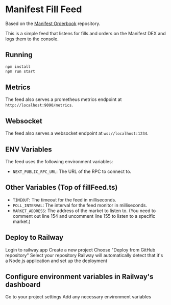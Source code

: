 # Manifest Fill Feed

Based on the [Manifest Orderbook](https://github.com/CKS-Systems/manifest/tree/main/client) repository.

This is a simple feed that listens for fills and orders on the Manifest DEX and logs them to the console.

## Running

```bash
npm install
npm run start
```

## Metrics

The feed also serves a prometheus metrics endpoint at `http://localhost:9090/metrics`.

## Websocket

The feed also serves a websocket endpoint at `ws://localhost:1234`.

## ENV Variables

The feed uses the following environment variables:

- `NEXT_PUBLIC_RPC_URL`: The URL of the RPC to connect to.

## Other Variables (Top of fillFeed.ts)

- `TIMEOUT`: The timeout for the feed in milliseconds.
- `POLL_INTERVAL`: The interval for the feed monitor in milliseconds.
- `MARKET_ADDRESS`: The address of the market to listen to. (You need to comment out line 154 and uncomment line 155 to listen to a specific market.)

## Deploy to Railway

Login to railway.app
Create a new project
Choose "Deploy from GitHub repository"
Select your repository
Railway will automatically detect that it's a Node.js application and set up the deployment

## Configure environment variables in Railway's dashboard

Go to your project settings
Add any necessary environment variables
